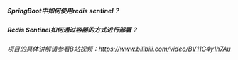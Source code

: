 ##### SpringBoot中如何使用redis sentinel？
##### Redis Sentinel如何通过容器的方式进行部署？
###### 项目的具体讲解请参看B站视频：https://www.bilibili.com/video/BV11G4y1h7Au
